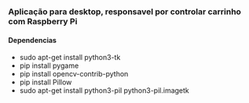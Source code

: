 
### Aplicação para desktop, responsavel por controlar carrinho com Raspberry Pi

#### Dependencias
* sudo apt-get install python3-tk
* pip install pygame
* pip install opencv-contrib-python
* pip install Pillow
* sudo apt-get install python3-pil python3-pil.imagetk